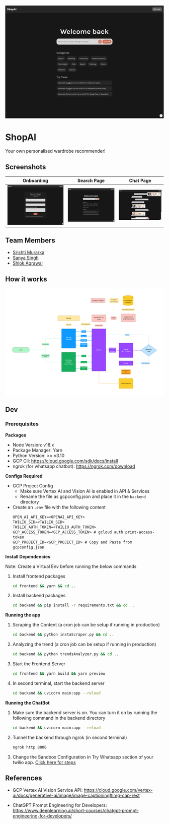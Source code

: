﻿<p align="center">
    <img src="./SearchPreview.png" width="800" alt="Themer logo" />
</p>

# ShopAI

Your own personalised wardrobe recommender!

## Screenshots

Onboarding                     |  Search Page                |  Chat Page                |
:-----------------------------:|:---------------------------:|:-------------------------:|
![](./ScreenshotOnboarding.png)|  ![](./ScreenshotSearch.png)|  ![](./ScreenshotChat.png)|

## Team Members

- [Srishti Murarka](https://github.com/srishti-murarka)
- [Sanya Singh](https://github.com/sanyaya-yaya)
- [Shlok Agrawal](https://github.com/shloki-loki)

## How it works

![Architecture](./Architecture.png)
## Dev

### Prerequisites

**Packages**

- Node Version: v18.x
- Package Manager: Yarn
- Python Version: >= v3.10
- GCP Cli: https://cloud.google.com/sdk/docs/install
- ngrok (for whatsapp chatbot): https://ngrok.com/download

**Configs Required**

- GCP Project Config
  - Make sure Vertex AI and Vision AI is enabled in API & Services
  - Rename the file as gcpconfig.json and place it in the `backend` directory
- Create an `.env` file with the following content
  ```
  OPEN_AI_API_KEY=<OPENAI_API_KEY>
  TWILIO_SID=<TWILIO_SID>
  TWILIO_AUTH_TOKEN=<TWILIO_AUTH_TOKEN>
  GCP_ACCESS_TOKEN=<GCP_ACCESS_TOKEN> # gcloud auth print-access-token
  GCP_PROJECT_ID=<GCP_PROJECT_ID> # Copy and Paste from gcpconfig.json
  ```

**Install Dependencies**

Note: Create a Virtual Env before running the below commands

1) Install frontend packages
   ```bash
   cd frontend && yarn && cd ..
   ```

2) Install backend packages
   ```bash
   cd backend && pip install -r requirements.txt && cd ..
   ```

**Running the app**

1) Scraping the Content (a cron job can be setup if running in production)
   ```bash
   cd backend && python instaScraper.py && cd ..
   ```

2) Analyzing the trend (a cron job can be setup if running in production)
   ```bash
   cd backend && python trendsAnalyzer.py && cd ..
   ```

1) Start the Frontend Server
   ```bash
   cd frontend && yarn build && yarn preview
   ```

2) In second terminal, start the backend server
   ```bash
   cd backend && uvicorn main:app --reload
   ```

**Running the ChatBot**

1) Make sure the backend server is on. You can turn it on by running the following command in the backend directory
   ```bash
   cd backend && uvicorn main:app --reload
   ```

2) Tunnel the backend through ngrok (in second terminal)
   ```bash
   ngrok http 8000
   ```

3) Change the Sandbox Configuration in Try Whatsapp section of your twilio app. [Click here for steps](https://www.twilio.com/blog/inventory-chatbot-whatsapp-fastapi)

## References

- GCP Vertex AI Vision Service API: https://cloud.google.com/vertex-ai/docs/generative-ai/image/image-captioning#img-cap-rest

- ChatGPT Prompt Engineering for Developers: https://www.deeplearning.ai/short-courses/chatgpt-prompt-engineering-for-developers/
